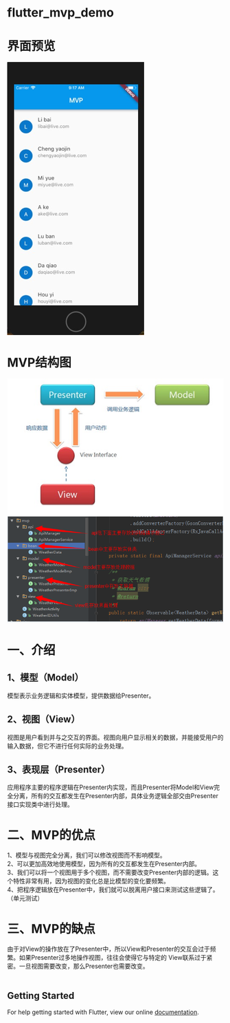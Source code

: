 # flutter_mvp_demo

# 界面预览
![img](https://github.com/leeaken/flutter_advanced_demo/blob/master/flutter_mvp_demo/screenshotcuts/3.jpg)

# MVP结构图
![img](https://github.com/leeaken/flutter_advanced_demo/blob/master/flutter_mvp_demo/screenshotcuts/2.jpg)
![img](https://github.com/leeaken/flutter_advanced_demo/blob/master/flutter_mvp_demo/screenshotcuts/1.jpg)

# 一、介绍<br>
## 1、模型（Model）<br>
模型表示业务逻辑和实体模型，提供数据给Presenter。<br>
## 2、视图（View）<br>
视图是用户看到并与之交互的界面。视图向用户显示相关的数据，并能接受用户的输入数据，但它不进行任何实际的业务处理。<br>
## 3、表现层（Presenter）<br>
应用程序主要的程序逻辑在Presenter内实现，而且Presenter将Model和View完全分离，所有的交互都发生在Presenter内部，具体业务逻辑全部交由Presenter接口实现类中进行处理。<br>
# 二、MVP的优点<br>
1、模型与视图完全分离，我们可以修改视图而不影响模型。<br>
2、可以更加高效地使用模型，因为所有的交互都发生在Presenter内部。<br>
3、我们可以将一个视图用于多个视图，而不需要改变Presenter内部的逻辑。这个特性非常有用，因为视图的变化总是比模型的变化要频繁。<br>
4、把程序逻辑放在Presenter中，我们就可以脱离用户接口来测试这些逻辑了。（单元测试）<br>
# 三、MVP的缺点<br>
由于对View的操作放在了Presenter中，所以View和Presenter的交互会过于频繁。如果Presenter过多地操作视图，往往会使得它与特定的 View联系过于紧密。一旦视图需要改变，那么Presenter也需要改变。<br>
<br>

## Getting Started

For help getting started with Flutter, view our online
[documentation](https://flutter.io/).
